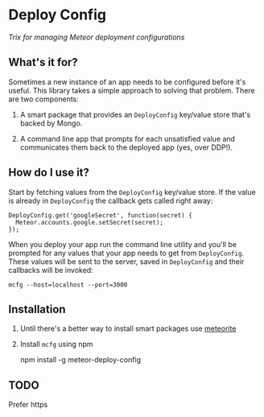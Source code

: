 # Deploy Config

*Trix for managing Meteor deployment configurations*

## What's it for?

Sometimes a new instance of an app needs to be configured before it's useful. This library takes a simple approach to solving that problem. There are two components:

  1) A smart package that provides an `DeployConfig` key/value store that's backed by Mongo.
  
  2) A command line app that prompts for each unsatisfied value and communicates them back to the deployed app (yes, over DDP!).

## How do I use it?

Start by fetching values from the `DeployConfig` key/value store. If the value is already in `DeployConfig` the callback gets called right away:

    DeployConfig.get('googleSecret', function(secret) {
      Meteor.accounts.google.setSecret(secret);
    });

When you deploy your app run the command line utility and you'll be prompted for any values that your app needs to get from `DeployConfig`. These values will be sent to the server, saved in `DeployConfig` and their callbacks will be invoked:

    mcfg --host=localhost --port=3000

## Installation

  1) Until there's a better way to install smart packages use [meteorite](http://possibilities.github.com/meteorite/)

  2) Install `mcfg` using npm
  
      npm install -g meteor-deploy-config

## TODO

Prefer https
